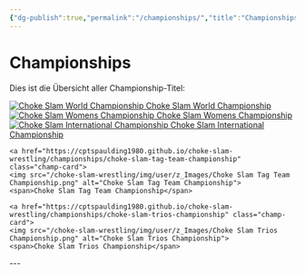 ```yaml
---
{"dg-publish":true,"permalink":"/championships/","title":"Championships","noteIcon":"🏆"}
---
```

# **Championships**
Dies ist die Übersicht aller Championship-Titel:

<div class="championship-grid">
  <a href="https://cptspaulding1980.github.io/choke-slam-wrestling/championships/choke-slam-world-championship" class="champ-card">
    <img src="/choke-slam-wrestling/img/user/z_Images/Choke Slam World Championship.png" alt="Choke Slam World Championship">
    <span>Choke Slam World Championship</span>
  </a>

  <a href="https://cptspaulding1980.github.io/choke-slam-wrestling/championships/choke-slam-womens-championship" class="champ-card">
    <img src="/choke-slam-wrestling/img/user/z_Images/Choke Slam Womens Championship.png" alt="Choke Slam Womens Championship">
    <span>Choke Slam Womens Championship</span>
  </a>

  <a href="https://cptspaulding1980.github.io/choke-slam-wrestling/championships/choke-slam-international-championship" class="champ-card">
    <img src="/choke-slam-wrestling/img/user/z_Images/Choke Slam International Championship.png" alt="Choke Slam International Championship">
    <span>Choke Slam International Championship</span>
  </a>

    <a href="https://cptspaulding1980.github.io/choke-slam-wrestling/championships/choke-slam-tag-team-championship" class="champ-card">
    <img src="/choke-slam-wrestling/img/user/z_Images/Choke Slam Tag Team Championship.png" alt="Choke Slam Tag Team Championship">
    <span>Choke Slam Tag Team Championship</span>
  </a>
  
    <a href="https://cptspaulding1980.github.io/choke-slam-wrestling/championships/choke-slam-trios-championship" class="champ-card">
    <img src="/choke-slam-wrestling/img/user/z_Images/Choke Slam Trios Championship.png" alt="Choke Slam Trios Championship">
    <span>Choke Slam Trios Championship</span>
  </a>
</div>
---
